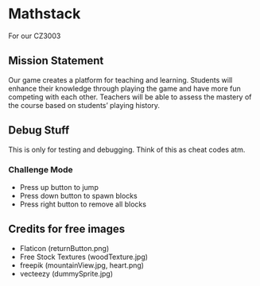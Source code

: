 # Mathstack
For our CZ3003

## Mission Statement
Our game creates a platform for teaching and learning.
Students will enhance their knowledge through playing the game and have more fun competing with each other. Teachers will be able to assess the mastery of the course based on students’ playing history. 

## Debug Stuff
This is only for testing and debugging. Think of this as cheat codes atm.
### Challenge Mode
- Press up button to jump
- Press down button to spawn blocks
- Press right button to remove all blocks

## Credits for free images
- Flaticon (returnButton.png)
- Free Stock Textures (woodTexture.jpg)
- freepik (mountainView.jpg, heart.png)
- vecteezy (dummySprite.jpg)